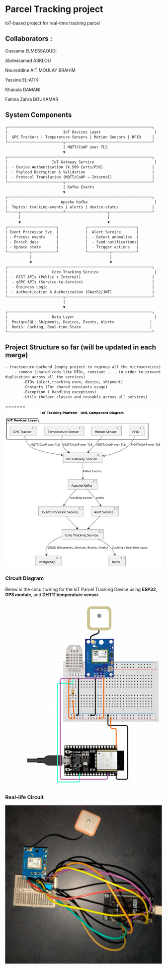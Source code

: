 # Parcel Tracking project

IoT-based project for real-time tracking parcel 

## Collaborators :
Oussama ELMESSAOUDI

Abdessamad ASKLOU

Noureddine AIT MOULAY BRAHIM

Yassine EL-ATIKI

Khaoula DAMANI

Fatima Zahra BOUKAMAR 

## System Components 

```
┌─────────────────────────────────────────────────────────────────┐
│                         IoT Devices Layer                        │
│  GPS Trackers | Temperature Sensors | Motion Sensors | RFID     │
└─────────────────────────┬───────────────────────────────────────┘
                          │ MQTT/CoAP over TLS
                          ▼
┌─────────────────────────────────────────────────────────────────┐
│                    IoT Gateway Service                           │
│  - Device Authentication (X.509 Certs/PSK)                      │
│  - Payload Decryption & Validation                              │
│  - Protocol Translation (MQTT/CoAP → Internal)                  │
└─────────────────────────┬───────────────────────────────────────┘
                          │ Kafka Events
                          ▼
┌─────────────────────────────────────────────────────────────────┐
│                        Apache Kafka                              │
│  Topics: tracking-events | alerts | device-status               │
└─────┬───────────────────┴───────────────────┬───────────────────┘
      │                                       │
      ▼                                       ▼
┌──────────────────────┐            ┌──────────────────────┐
│ Event Processor Svc  │            │  Alert Service       │
│ - Process events     │            │  - Detect anomalies  │
│ - Enrich data        │            │  - Send notifications│
│ - Update state       │            │  - Trigger actions   │
└──────────┬───────────┘            └──────────┬───────────┘
           │                                   │
           ▼                                   ▼
┌─────────────────────────────────────────────────────────────────┐
│                    Core Tracking Service                         │
│  - REST APIs (Public + Internal)                                │
│  - gRPC APIs (Service-to-Service)                               │
│  - Business Logic                                               │
│  - Authentication & Authorization (OAuth2/JWT)                  │
└─────────────────────────┬───────────────────────────────────────┘
                          │
                          ▼
┌─────────────────────────────────────────────────────────────────┐
│                    Data Layer                                    │
│  PostgreSQL: Shipments, Devices, Events, Alerts                │
│  Redis: Caching, Real-time State                               │
└─────────────────────────────────────────────────────────────────┘
```
## Project Structure so far (will be updated in each merge)
```
- tracksecure-backend (empty project to regroup all the microservices)
	- common (shared code like DTOs, constant .... in order to prevent duplication across all the services)
		-DTOs (alert,tracking even, device, shipment)
		-Contants (For shared constants usage)
		-Exception ( Handling exceptions)
		-Utils (helper classes and reusable across all services)
```
=======
![composant](/docs/assets/SystemComponent.jpg)

### Circuit Diagram 
Below is the circuit wiring for the IoT Parcel Tracking Device using **ESP32**, **GPS module**, and **DHT11 temperature sensor**.

![Circuit Diagram](/docs/assets/circuit0.png)

### Real-life Circuit 

![Real-life Circuit](/docs/assets/circuit1.jpg)
